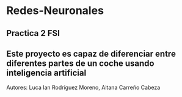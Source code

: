 # Redes-Neuronales
## Practica 2 FSI
## Este proyecto es capaz de diferenciar entre diferentes partes de un coche usando inteligencia artificial
Autores: Luca Ian Rodríguez Moreno, Aitana Carreño Cabeza
